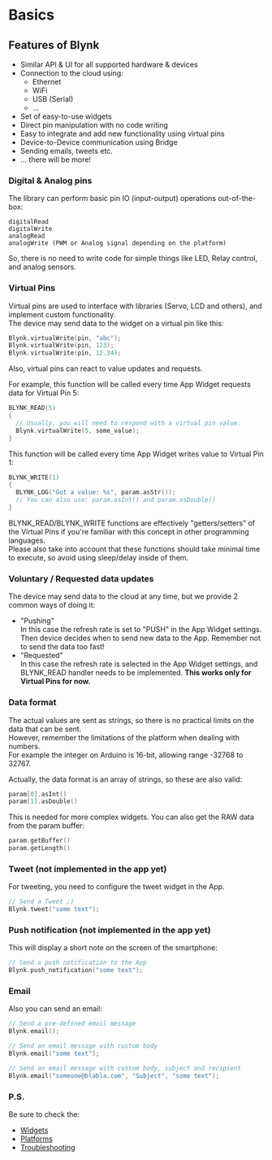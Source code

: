 # Basics

## Features of Blynk
* Similar API & UI for all supported hardware & devices
* Connection to the cloud using:
  * Ethernet
  * WiFi
  * USB (Serial)
  * ...
* Set of easy-to-use widgets
* Direct pin manipulation with no code writing
* Easy to integrate and add new functionality using virtual pins
* Device-to-Device communication using Bridge
* Sending emails, tweets etc.
* ... there will be more!

### Digital & Analog pins

The library can perform basic pin IO (input-output) operations out-of-the-box:

    digitalRead
    digitalWrite
    analogRead
    analogWrite (PWM or Analog signal depending on the platform)

So, there is no need to write code for simple things like LED, Relay control, and analog sensors.

### Virtual Pins

Virtual pins are used to interface with libraries (Servo, LCD and others), and implement custom functionality.  
The device may send data to the widget on a virtual pin like this:

```cpp
Blynk.virtualWrite(pin, "abc");
Blynk.virtualWrite(pin, 123);
Blynk.virtualWrite(pin, 12.34);
```

Also, virtual pins can react to value updates and requests.

For example, this function will be called every time App Widget requests data for Virtual Pin 5:
```cpp
BLYNK_READ(5)
{
  // Usually, you will need to respond with a virtual pin value.
  Blynk.virtualWrite(5, some_value);
}
```

This function will be called every time App Widget writes value to Virtual Pin 1:
```cpp
BLYNK_WRITE(1)
{
  BLYNK_LOG("Got a value: %s", param.asStr());
  // You can also use: param.asInt() and param.asDouble()
}
```

BLYNK_READ/BLYNK_WRITE functions are effectively "getters/setters" of the Virtual Pins if you're familiar with this concept in other programming languages.  
Please also take into account that these functions should take minimal time to execute, so avoid using sleep/delay inside of them.

### Voluntary / Requested data updates

The device may send data to the cloud at any time, but we provide 2 common ways of doing it:
* "Pushing"  
  In this case the refresh rate is set to "PUSH" in the App Widget settings. Then device decides when to send new data to the App. Remember not to send the data too fast!
* "Requested"  
  In this case the refresh rate is selected in the App Widget settings, and BLYNK_READ handler needs to be implemented. **This works only for Virtual Pins for now.**

### Data format

The actual values are sent as strings, so there is no practical limits on the data that can be sent.  
However, remember the limitations of the platform when dealing with numbers.  
For example the integer on Arduino is 16-bit, allowing range -32768 to 32767.

Actually, the data format is an array of strings, so these are also valid:

```cpp
param[0].asInt()
param[1].asDouble()
```

This is needed for more complex widgets.
You can also get the RAW data from the param buffer:

```cpp
param.getBuffer()
param.getLength()
```

### Tweet (not implemented in the app yet)

For tweeting, you need to configure the tweet widget in the App.

```cpp
// Send a Tweet ;)
Blynk.tweet("some text");
```

### Push notification (not implemented in the app yet)

This will display a short note on the screen of the smartphone:

```cpp
// Send a push notification to the App
Blynk.push_notification("some text");
```

### Email

Also you can send an email:

```cpp
// Send a pre-defined email message
Blynk.email();

// Send an email message with custom body
Blynk.email("some text");

// Send an email message with custom body, subject and recipient
Blynk.email("someone@blabla.com", "Subject", "some text");
```

### P.S.

Be sure to check the:
* [Widgets](./Widgets.md)
* [Platforms](./Platforms.md)
* [Troubleshooting](./Troubleshooting.md)
